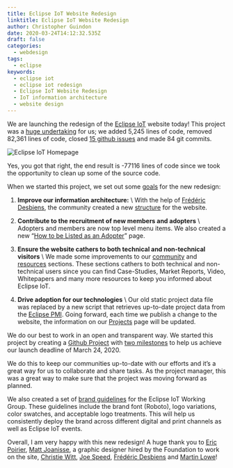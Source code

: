 ```yaml
---
title: Eclipse IoT Website Redesign
linktitle: Eclipse IoT Website Redesign
author: Christopher Guindon
date: 2020-03-24T14:12:32.535Z
draft: false
categories:
  - webdesign
tags:
  - eclipse
keywords:
  - eclipse iot
  - eclipse iot redesign
  - Eclipse IoT Website Redesign
  - IoT information architecture
  - website design
---
```

We are launching the redesign of the [Eclipse IoT](https://iot.eclipse.org) website today! This project was a [huge undertaking](https://github.com/EclipseFdn/iot.eclipse.org/pull/339) for us; we added 5,245 lines of code, removed 82,361 lines of code, closed [15 github issues](https://github.com/EclipseFdn/iot.eclipse.org/projects/3) and made 84 git commits. 

![Eclipse IoT Homepage](/uploads/iot-2020.png)

Yes, you got that right, the end result is -77116 lines of code since we took the opportunity to clean up some of the source code. 

When we started this project, we set out some [goals](https://github.com/EclipseFdn/iot.eclipse.org/issues/179) for the new redesign:

1. **Improve our information architecture:** \ 
With the help of [Frédéric Desbiens](https://accounts.eclipse.org/users/fdesbiens), the community created a new [structure](https://github.com/EclipseFdn/iot.eclipse.org/files/3591212/iot.eclipse.org.new.structure.v2.pdf) for the website.

2. **Contribute to the recruitment of new members and adopters** \ 
Adopters and members are now top level menu items. We also created a new “[How to be Listed as an Adopter](https://iot.eclipse.org/adopters/how-to-be-listed-as-an-adopter/)” page.

3. **Ensure the website cathers to both technical and non-technical visitors** \ 
We made some improvements to our [community](https://iot.eclipse.org/community/) and [resources](https://iot.eclipse.org/community/resources/) sections. These sections cathers to both technical and non-technical users since you can find Case-Studies, Market Reports, Video, Whitepapers and many more resources to keep you informed about Eclipse IoT.

4. **Drive adoption for our technologies** \ 
Our old static project data file was replaced by a new script that retrieves up-to-date project data from the [Eclipse PMI](https://projects.eclipse.org). Going forward, each time we publish a change to the website, the information on our [Projects](https://iot.eclipse.org/projects) page will be updated.

We do our best to work in an open and transparent way. We started this project by creating a [Github Project](https://github.com/EclipseFdn/iot.eclipse.org/projects/3) with [two milestones](https://github.com/EclipseFdn/iot.eclipse.org/milestones) to help us achieve our launch deadline of March 24, 2020.

We do this to keep our communities up-to-date with our efforts and it’s a great way for us to collaborate and share tasks. As the project manager, this was a great way to make sure that the project was moving forward as planned.

We also created a set of  [brand guidelines](https://www.eclipse.org/artwork/zip_file_v2/Eclipse-IoT-Brand-Guidelines.pdf)  for the Eclipse IoT Working Group. These guidelines include the brand font (Roboto), logo variations, color swatches, and acceptable logo treatments. This will help us consistently deploy the brand across different digital and print channels as well as Eclipse IoT events. 

Overall, I am very happy with this new redesign! A huge thank you to [Eric Poirier](https://accounts.eclipse.org/users/epoirier), [Matt Joanisse](https://accounts.eclipse.org/users/mjoanisse4m4), a graphic designer hired by the Foundation to work on the site, [Christie Witt](https://accounts.eclipse.org/users/cwitt), [Joe Speed](https://accounts.eclipse.org/users/jspeedn7e),  [Frédéric Desbiens](https://accounts.eclipse.org/users/fdesbiens) and [Martin Lowe](https://accounts.eclipse.org/users/malowe)!
